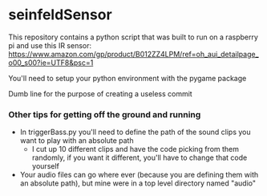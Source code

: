 # seinfeldSensor

This repository contains a python script that was built to run on a raspberry pi and use this IR sensor: https://www.amazon.com/gp/product/B012ZZ4LPM/ref=oh_aui_detailpage_o00_s00?ie=UTF8&psc=1

You'll need to setup your python environment with the pygame package

Dumb line for the purpose of creating a useless commit

### Other tips for getting off the ground and running
+ In triggerBass.py you'll need to define the path of the sound clips you want to play with an absolute path
  + I cut up 10 different clips and have the code picking from them randomly, if you want it different, you'll have to change that code yourself
+ Your audio files can go where ever (because you are defining them with an absolute path), but mine were in a top level directory named "audio"
